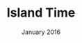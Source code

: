 ---
layout: portfolio
type: writing
date: January 2016
title: Island Time
description: none
link: https://medium.com/a-weekly-photograph/island-time-b2678e34cb7a
short_desc: a process piece.
image: https://cdn-images-1.medium.com/max/2000/1*wsP6Atg2kFLHcSFoRrXtiA.jpeg
---